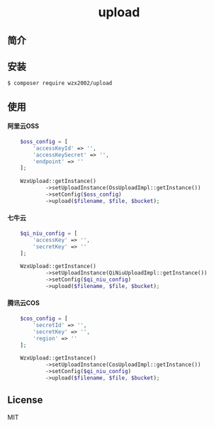 <h1 align="center"> upload </h1>


## 简介
    


## 安装

```shell
$ composer require wzx2002/upload
```


## 使用

#### 阿里云OSS

```php
    $oss_config = [
        'accessKeyId' => '',
        'accessKeySecret' => '',
        'endpoint' => ''
    ];
    
    WzxUpload::getInstance()
            ->setUploadInstance(OssUploadImpl::getInstance())
            ->setConfig($oss_config)
            ->upload($filename, $file, $bucket);
```


#### 七牛云

```php
    $qi_niu_config = [
        'accessKey' => '',
        'secretKey' => ''
    ];
    
    WzxUpload::getInstance()
            ->setUploadInstance(QiNiuUploadImpl::getInstance())
            ->setConfig($qi_niu_config)
            ->upload($filename, $file, $bucket);
```


#### 腾讯云COS

```php
    $cos_config = [
        'secretId' => '',
        'secretKey' => '',
        'region' => ''
    ];
    
    WzxUpload::getInstance()
            ->setUploadInstance(CosUploadImpl::getInstance())
            ->setConfig($qi_niu_config)
            ->upload($filename, $file, $bucket);
```


## License

MIT
